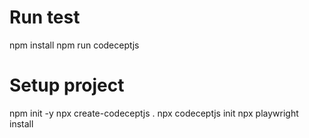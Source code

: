 # Run test
npm install
npm run codeceptjs



# Setup project
npm init -y
npx create-codeceptjs .
npx codeceptjs init
npx playwright install
